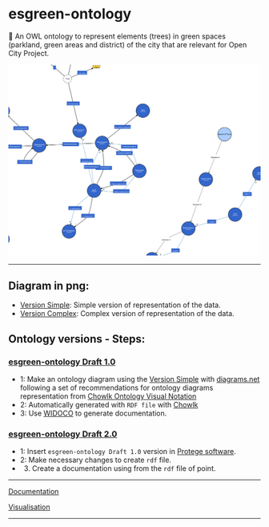 # esgreen-ontology
🌲 An OWL ontology to represent elements (trees) in green spaces (parkland, green areas and district) of the city that are relevant for Open City Project. 

![](Information/esgreen.svg)

---

## Diagram in png:

+ [Version Simple](Information/diagram-simple.png): Simple version of representation of the data.
+ [Version Complex](Information/diagram-complex.png): Complex version of representation of the data.

## Ontology versions - Steps:

### [esgreen-ontology Draft 1.0](Ontologies/esgreen-ontology.owl)

* 1: Make an ontology diagram using the [Version Simple]() with [diagrams.net](https://www.diagrams.net/) following a set of recommendations for ontology diagrams representation from [Chowlk Ontology Visual Notation](https://chowlk.linkeddata.es/chowlk_spec)
* 2: Automatically generated with `RDF file` with [Chowlk](https://chowlk.linkeddata.es/)
* 3: Use [WIDOCO](https://github.com/dgarijo/Widoco) to generate documentation.

### [esgreen-ontology Draft 2.0](Ontologies/esgreen-ontology-modified-protege.owl)

* 1: Insert `esgreen-ontology Draft 1.0` version in [Protege software](https://protege.stanford.edu/).
* 2: Make necessary changes to create `rdf` file.
* 3. Create a documentation using from the `rdf` file of point.


---

[Documentation](https://carlosug.github.io/greencity-ontology/main/docs/lode/index-en.html)

[Visualisation](http://www.visualdataweb.de/webvowl/#iri=https://raw.githubusercontent.com/carlosug/greencity-ontology/main/Ontologies/esgreen-ontology.owl)

---
